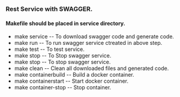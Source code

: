 
### Rest Service with SWAGGER.

#### Makefile should be placed in service directory.
* make service -- To download swagger code and generate code.
* make run -- To run swagger service ctreated in above step.
* make test -- To test service.
* make stop -- To Stop swagger service.
* make stop -- To stop swagger service.
* make clean -- Clean all downloaded files and generated code.
* make containerbuild -- Build a docker container.
* make containerstart -- Start docker container.
* make container-stop -- Stop container.
